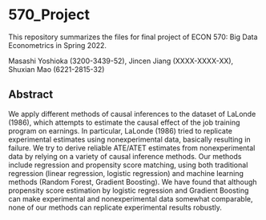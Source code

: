 # 570_Project
This repository summarizes the files for final project of ECON 570: Big Data Econometrics in Spring 2022.

Masashi Yoshioka (3200-3439-52), Jincen Jiang (XXXX-XXXX-XX), Shuxian Mao (6221-2815-32)

## Abstract

We apply different methods of causal inferences to the dataset of LaLonde (1986), which attempts to estimate the causal effect of the job training program on earnings. In particular, LaLonde (1986) tried to replicate experimental estimates using nonexperimental data, basically resulting in failure. We try to derive reliable ATE/ATET estimates from nonexperimental data by relying on a variety of causal inference methods. Our methods include regression and propensity score matching, using both traditional regression (linear regression, logistic regression) and machine learning methods (Random Forest, Gradient Boosting). We have found that although propensity score estimation by logistic regression and Gradient Boosting can make experimental and nonexperimental data somewhat comparable, none of our methods can replicate experimental results robustly.


